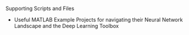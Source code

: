 Supporting Scripts and Files
* Useful MATLAB Example Projects for navigating their Neural Network Landscape and the Deep Learning Toolbox
